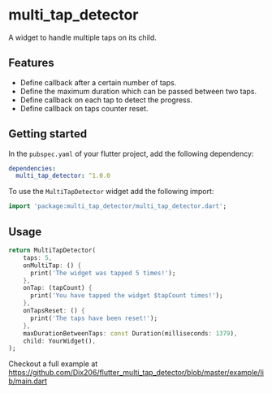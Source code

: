 # multi_tap_detector

A widget to handle multiple taps on its child.

## Features

* Define callback after a certain number of taps.
* Define the maximum duration which can be passed between two taps.
* Define callback on each tap to detect the progress.
* Define callback on taps counter reset.

## Getting started

In the `pubspec.yaml` of your flutter project, add the following dependency:

```yaml
dependencies:
  multi_tap_detector: ^1.0.0
```

To use the `MultiTapDetector` widget add the following import:

```dart
import 'package:multi_tap_detector/multi_tap_detector.dart';
```

## Usage

```dart
return MultiTapDetector(
    taps: 5,
    onMultiTap: () {
      print('The widget was tapped 5 times!');
    },
    onTap: (tapCount) {
      print('You have tapped the widget $tapCount times!');
    },
    onTapsReset: () {
      print('The taps have been reset!');
    },
    maxDurationBetweenTaps: const Duration(milliseconds: 1379),
    child: YourWidget(),
);
```

Checkout a full example at https://github.com/Dix206/flutter_multi_tap_detector/blob/master/example/lib/main.dart

